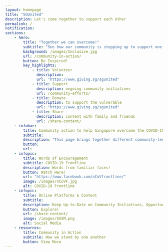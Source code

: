 ```yaml
---
layout: homepage
title: "SGUnited"
description: Let's come together to support each other
permalink: /
notification: 
sections:
    - hero:
        title: "Together we can overcome!"
        subtitle: "See how our community is stepping up to support one another"
        background: /images/Inclusive.jpg
        url: /community-in-action/
        button: Be Inspired!
        key_highlights:
            - title: Volunteer
              description:
              url: "https://www.giving.sg/sgunited" 
            - title: Support
              description: ongoing community initiatives 
              url: /community-efforts/
            - title: Donate
              description: to support the vulnerable
              url: "https://www.giving.sg/sgunited"                           
            - title: Share
              description: content with family and friends
              url: /share-content/            
    - infobar:
        title: Community action to help Singapore overcome the COVID-19    
        subtitle: 
        description: "This page brings together different community-led COVID-19 responses. To those who have stepped forward, we salute your efforts! We hope it inspires more of us to help one another get through this challenging time. #SGUnited"
        button:
        url:
    - infopic:
        title: Words of Encouragement
        subtitle: COVID-19 Frontline
        description: Words from familiar faces!
        button: Watch Here!
        url: "https://www.facebook.com/nCoVfrontline/"
        image: /images/nCoVF.jpg
        alt: COVID-19 Frontline
    - infopic:
        title: Online Platforms & Content
        subtitle: 
        description: Keep Up-to-Date on Community Initiatives, Opportunities and Content
        button: Explore!
        url: /share-content/
        image: /images/SUSM.png
        alt: Social Media
    - resources:
        title: Community in Action
        subtitle: How we stand by one another
        button: View More
---
```

